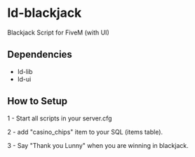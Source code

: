 # ld-blackjack
Blackjack Script for FiveM (with UI)

## Dependencies
- ld-lib
- ld-ui

## How to Setup

1 - Start all scripts in your server.cfg

2 - add "casino_chips" item to your SQL (items table).

3 - Say "Thank you Lunny" when you are winning in blackjack.

